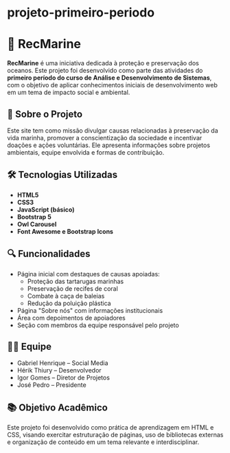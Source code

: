 # projeto-primeiro-periodo
# 🌊 RecMarine

**RecMarine** é uma iniciativa dedicada à proteção e preservação dos oceanos. Este projeto foi desenvolvido como parte das atividades do **primeiro período do curso de Análise e Desenvolvimento de Sistemas**, com o objetivo de aplicar conhecimentos iniciais de desenvolvimento web em um tema de impacto social e ambiental.

## 📌 Sobre o Projeto

Este site tem como missão divulgar causas relacionadas à preservação da vida marinha, promover a conscientização da sociedade e incentivar doações e ações voluntárias. Ele apresenta informações sobre projetos ambientais, equipe envolvida e formas de contribuição.

## 🛠️ Tecnologias Utilizadas

- **HTML5**  
- **CSS3**  
- **JavaScript (básico)**  
- **Bootstrap 5**  
- **Owl Carousel**  
- **Font Awesome e Bootstrap Icons**

## 🔍 Funcionalidades

- Página inicial com destaques de causas apoiadas:
  - Proteção das tartarugas marinhas
  - Preservação de recifes de coral
  - Combate à caça de baleias
  - Redução da poluição plástica
- Página "Sobre nós" com informações institucionais
- Área com depoimentos de apoiadores
- Seção com membros da equipe responsável pelo projeto

## 👨‍💻 Equipe

- Gabriel Henrique – Social Media  
- Hérik Thiury – Desenvolvedor  
- Igor Gomes – Diretor de Projetos  
- José Pedro – Presidente  

## 📚 Objetivo Acadêmico

Este projeto foi desenvolvido como prática de aprendizagem em HTML e CSS, visando exercitar estruturação de páginas, uso de bibliotecas externas e organização de conteúdo em um tema relevante e interdisciplinar.

